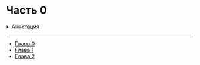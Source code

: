 # Часть 0

<details>
  <summary>Аннотация</summary>

 Данная глава будет посвящена основным инструментам и ресурсам, с которыми приходится работать:

- системы контроля версий (git, plastic scm, ...)
- системы отслеживания работы (jira, trello, ...)
- Unity
- работа с графикой (photoshop, blender, ...)
- IDE (Visual Studio ..., VS Code, VIM, ...)

</details>

---

- [Глава 0](chapter-0.ru-RU.md)
- [Глава 1](chapter-1.ru-RU.md)
- [Глава 2](chapter-2.ru-RU.md)
